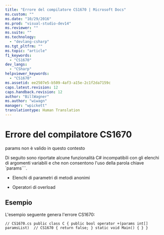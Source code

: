 ```yaml
---
title: "Errore del compilatore CS1670 | Microsoft Docs"
ms.custom: ""
ms.date: "10/29/2016"
ms.prod: "visual-studio-dev14"
ms.reviewer: ""
ms.suite: ""
ms.technology: 
  - "devlang-csharp"
ms.tgt_pltfrm: ""
ms.topic: "article"
f1_keywords: 
  - "CS1670"
dev_langs: 
  - "CSharp"
helpviewer_keywords: 
  - "CS1670"
ms.assetid: ee2507e5-b509-4af3-a15e-2c1f2da7159c
caps.latest.revision: 12
caps.handback.revision: 12
author: "BillWagner"
ms.author: "wiwagn"
manager: "wpickett"
translationtype: Human Translation
---
```

# Errore del compilatore CS1670
params non è valido in questo contesto  
  
 Di seguito sono riportate alcune funzionalità C\# incompatibili con gli elenchi di argomenti variabili e che non consentono l'uso della parola chiave `params```.  
  
-   Elenchi di parametri di metodi anonimi  
  
-   Operatori di overload  
  
## Esempio  
 L'esempio seguente genera l'errore CS1670:  
  
```  
// CS1670.cs public class C { public bool operator +(params int[] paramsList)  // CS1670 { return false; } static void Main() { } }  
```